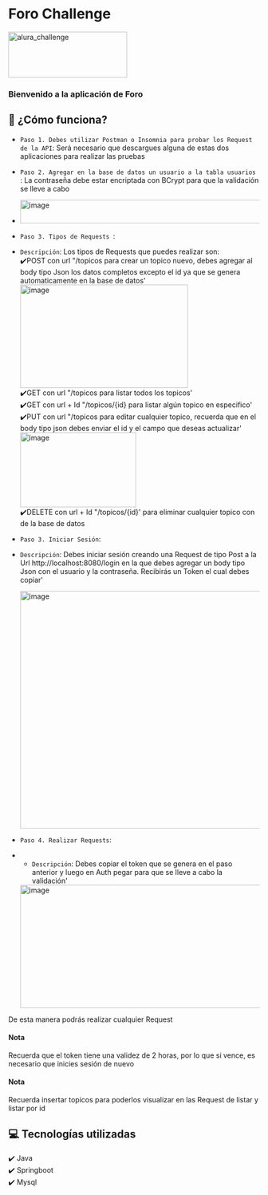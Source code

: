 <h1>Foro Challenge</h1>
<lr></lr>
<img width="238" height="92" alt="alura_challenge" src="https://github.com/user-attachments/assets/403bd8e5-bd52-4031-af0d-712f5a8c63c3" />

<h3>Bienvenido a la aplicación de Foro</h3>

## 📖 ¿Cómo funciona?
- `Paso 1. Debes utilizar Postman o Insomnia para probar los Request de la API`: Será necesario que descargues alguna de estas dos aplicaciones para realizar las pruebas

- `Paso 2. Agregar en la base de datos un usuario a la tabla usuarios `: La contraseña debe estar encriptada con BCrypt para que la validación se lleve a cabo

- <img width="666" height="47" alt="image" src="https://github.com/user-attachments/assets/5f058414-9359-4070-a934-4c6afb5af28e" />

- `Paso 3. Tipos de Requests `:
- `Descripción`: Los tipos de Requests que puedes realizar son:<br>
                 ✔️POST con url "/topicos para crear un topico nuevo, debes agregar al body tipo Json los datos completos excepto el id ya que se genera automaticamente en la base de datos'<br>
                 <img width="336" height="207" alt="image" src="https://github.com/user-attachments/assets/e1160384-b546-41be-b45a-3030c175d391" /><br>
                 ✔️GET con url "/topicos para listar todos los topicos'<br>
                 ✔️GET con url + Id "/topicos/{id} para listar algún topico en especifico'<br>
                 ✔️PUT con url "/topicos para editar cualquier topico, recuerda que en el body tipo json debes enviar el id y el campo que deseas actualizar'<br>
                 <img width="232" height="150" alt="image" src="https://github.com/user-attachments/assets/b6abcf88-de27-447e-a5a4-d037a2cd69e0" /><br>
                 ✔️DELETE con url + Id "/topicos/{id}' para eliminar cualquier topico con de la base de datos

- `Paso 3. Iniciar Sesión`: 
- `Descripción`: Debes iniciar sesión creando una Request de tipo Post a la Url http://localhost:8080/login en la que debes agregar un body tipo Json con el usuario y la contraseña. Recibirás un Token el cual debes copiar'

  <img width="1202" height="476" alt="image" src="https://github.com/user-attachments/assets/8f9a3592-48e6-4a4f-b393-5b1a03b4049d" />

- `Paso 4. Realizar Requests`:
- - `Descripción`: Debes copiar el token que se genera en el paso anterior y luego en Auth pegar para que se lleve a cabo la validación'

  <img width="611" height="247" alt="image" src="https://github.com/user-attachments/assets/352e12a8-20ba-4dee-8887-d21c7b2bec67" />

 De esta manera podrás realizar cualquier Request

  <h4>Nota</h4> Recuerda que el token tiene una validez de 2 horas, por lo que si vence, es necesario que inicies sesión de nuevo 
  <h4>Nota</h4> Recuerda insertar topicos para poderlos visualizar en las Request de listar y listar por id 

## 💻 Tecnologías utilizadas
✔️ Java <br>
✔️ Springboot <br>
✔️ Mysql <br>

